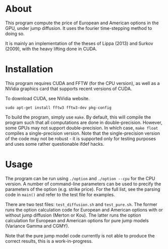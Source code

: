 # About

This program compute the price of European and American options in the GPU, under jump diffusion. It uses the fourier time-stepping method to doing so.

It is mainly an implementation of the theses of Lippa (2013) and Surkov (2009), with the heavy lifting done in CUDA.

# Installation

This program requires CUDA and FFTW (for the CPU version), as well as a NVidia graphics card that supports recent versions of CUDA.

To download CUDA, see NVidia website.

```
sudo apt-get install fftw3 fftw3-dev pkg-config
```

To build the program, simply use `make`. By default, this will compile the program such that all computations are done in double-precision. However, some GPUs may not support double-precision. In which case, `make float` compiles a single-precision version. Note that the single-precision version of the code may not be robust - it is supported only for testing purposes and uses some rather questionable ifdef hacks.

# Usage

The program can be run using `./option` and `./option --cpu` for the CPU version. A number of command-line parameters can be used to precify the parameters of the option (e.g. strike price). For the full list, see the parsing code in `main()` and refer to the test file for examples.

There are two test files: `test_diffusion.sh` and `test_pure.sh`. The former runs the option calculation code for European and American options with or without jump diffusion (Merton or Kou). The latter runs the option calculation for European and American options for pure jump models (Variance Gamma and CGMY).

Note that the pure jump model code currently is not able to produce the correct results, this is a work-in-progress.
